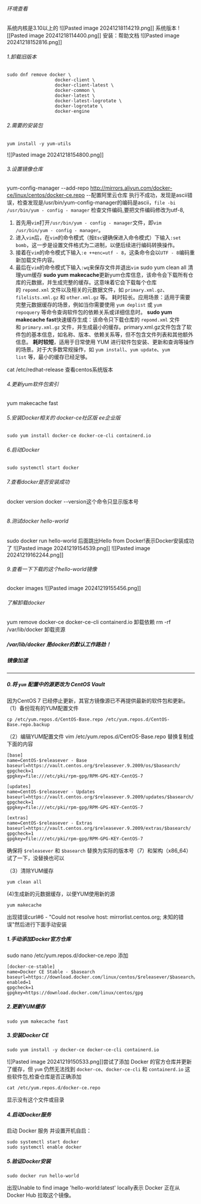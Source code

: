 ###### 环境查看
系统内核是3.10以上的
![[Pasted image 20241218114219.png]]
系统版本
![[Pasted image 20241218114400.png]]
安装：帮助文档
![[Pasted image 20241218152816.png]]
###### 1.卸载旧版本
```console
sudo dnf remove docker \
                  docker-client \
                  docker-client-latest \
                  docker-common \
                  docker-latest \
                  docker-latest-logrotate \
                  docker-logrotate \
                  docker-engine
```
###### 2.需要的安装包
```
yum install -y yum-utils
```
![[Pasted image 20241218154800.png]]
###### 3.设置镜像仓库
yum-config-manager --add-repo http://mirrors.aliyun.com/docker-ce/linux/centos/docker-ce.repo --配置阿里云仓库
执行不成功，发现是ascii错误，检查发现是/usr/bin/yum-config-manager的编码是ascii，`file -bi /usr/bin/yum - config - manager` 检查文件编码,要把文件编码修改为utf-8,
1. 首先用`vim`打开`/usr/bin/yum - config - manager`文件，即`vim /usr/bin/yum - config - manager`。
2. 进入`vim`后，在`vim`的命令模式（按`Esc`键确保进入命令模式）下输入`:set bomb`，这一步是设置文件格式为二进制，以便后续进行编码转换操作。
3. 接着在`vim`的命令模式下输入`:e ++enc=utf - 8`，这条命令会以`UTF - 8`编码重新加载文件内容。
4. 最后在`vim`的命令模式下输入`:wq`来保存文件并退出`vim`
sudo yum clean all 清理yum缓存
**sudo yum makecache**更新yum仓库信息，该命令会下载所有仓库的元数据，并生成完整的缓存。这意味着它会下载每个仓库的 `repomd.xml` 文件以及相关的元数据文件，如 `primary.xml.gz`、`filelists.xml.gz` 和 `other.xml.gz` 等。
耗时较长。应用场景：适用于需要完整元数据缓存的场景，例如当你需要使用 `yum deplist` 或 `yum repoquery` 等命令查询软件包的依赖关系或详细信息时。
**sudo yum makecache fast**快速缓存生成：该命令只下载仓库的 `repomd.xml` 文件和 `primary.xml.gz` 文件，并生成最小的缓存。primary.xml.gz文件包含了软件包的基本信息，如名称、版本、依赖关系等，但不包含文件列表和其他额外信息。
**耗时较短**，适用于日常使用 YUM 进行软件包安装、更新和查询等操作的场景。对于大多数常规操作，如 `yum install`、`yum update`、`yum list` 等，最小的缓存已经足够。

cat /etc/redhat-release 查看centos系统版本
###### 4.更新yum软件包索引
yum makecache fast
###### 5.安装Docker相关的 docker-ce社区版  ee企业版
```
sudo yum install docker-ce docker-ce-cli containerd.io
```
###### 6.启动Docker
```
sudo systemctl start docker
```
###### 7.查看docker是否安装成功
docker version
docker --version这个命令只显示版本号
######
###### 8.测试docker hello-world
sudo docker run hello-world
后面跳出Hello from Docker!表示Docker安装成功了
![[Pasted image 20241219154539.png]]
![[Pasted image 20241219162244.png]]
###### 9.查看一下下载的这个hello-world镜像
docker images
![[Pasted image 20241219155456.png]]
###### 了解卸载docker
yum remove docker-ce docker-ce-cli containerd.io 卸载依赖
rm -rf /var/lib/docker 卸载资源
##### /var/lib/docker 是docker的默认工作路劲！
##### 镜像加速


---
##### 0.将 `yum` 配置中的源更改为 CentOS Vault
因为CentOS 7 已经停止更新，其官方镜像源已不再提供最新的软件包和更新。
（1）备份现有的YUM配置文件
```
cp /etc/yum.repos.d/CentOS-Base.repo /etc/yum.repos.d/CentOS-Base.repo.backup
```
（2）编辑YUM配置文件
vim  /etc/yum.repos.d/CentOS-Base.repo
替换复制成下面的内容
```
[base]
name=CentOS-$releasever - Base
baseurl=https://vault.centos.org/$releasever.9.2009/os/$basearch/
gpgcheck=1
gpgkey=file:///etc/pki/rpm-gpg/RPM-GPG-KEY-CentOS-7

[updates]
name=CentOS-$releasever - Updates
baseurl=https://vault.centos.org/$releasever.9.2009/updates/$basearch/
gpgcheck=1
gpgkey=file:///etc/pki/rpm-gpg/RPM-GPG-KEY-CentOS-7

[extras]
name=CentOS-$releasever - Extras
baseurl=https://vault.centos.org/$releasever.9.2009/extras/$basearch/
gpgcheck=1
gpgkey=file:///etc/pki/rpm-gpg/RPM-GPG-KEY-CentOS-7
```

确保将 `$releasever` 和 `$basearch` 替换为实际的版本号（7）和架构（x86_64）试了一下，没替换也可以

（3）清除YUM缓存
```
yum clean all
```
(4)生成新的元数据缓存，以便YUM使用新的源
```
yum makecache
```
出现错误curl#6 - "Could not resolve host: mirrorlist.centos.org; 未知的错误"然后进行下面手动安装

##### 1.手动添加Docker官方仓库
sudo nano /etc/yum.repos.d/docker-ce.repo
添加
```
[docker-ce-stable]
name=Docker CE Stable - $basearch
baseurl=https://download.docker.com/linux/centos/$releasever/$basearch/stable
enabled=1
gpgcheck=1
gpgkey=https://download.docker.com/linux/centos/gpg
```
##### 2.更新YUM缓存
```
sudo yum makecache fast
```
##### 3.安装Docker CE
```
sudo yum install -y docker-ce docker-ce-cli containerd.io
```

![[Pasted image 20241219150533.png]]尝试了添加 Docker 的官方仓库并更新了缓存，但 `yum` 仍然无法找到 `docker-ce`、`docker-ce-cli` 和 `containerd.io` 这些软件包,检查仓库是否正确添加
```
cat /etc/yum.repos.d/docker-ce.repo
```
显示没有这个文件或目录


##### 4.启动Docker服务
启动 Docker 服务   并设置开机自启：
```
sudo systemctl start docker
sudo systemctl enable docker
```

##### 5.验证Docker安装
```
sudo docker run hello-world
```
出现Unable to find image 'hello-world:latest' locally表示 Docker 正在从 Docker Hub 拉取这个镜像。